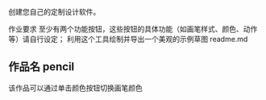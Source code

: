 创建您自己的定制设计软件。

作业要求
至少有两个功能按钮，这些按钮的具体功能（如画笔样式、颜色、动作等）请自行设定；
利用这个工具绘制并导出一个美观的示例草图
readme.md
## 作品名 pencil
该作品可以通过单击颜色按钮切换画笔颜色
